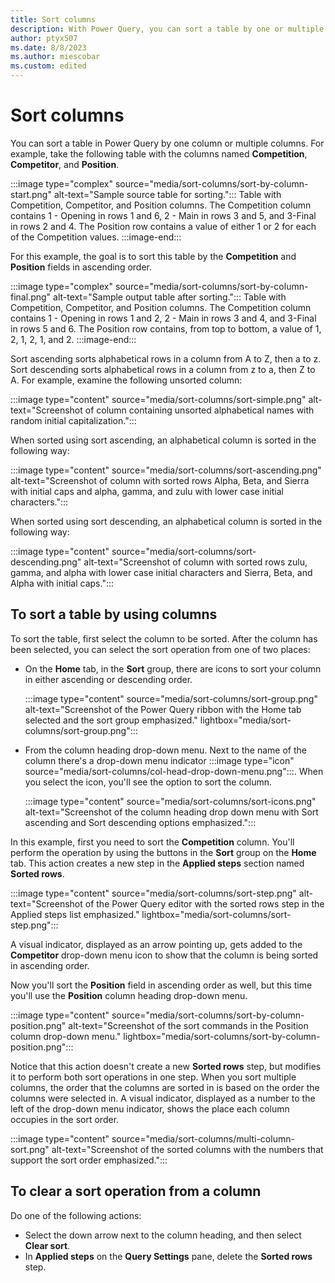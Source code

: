 ```yaml
---
title: Sort columns
description: With Power Query, you can sort a table by one or multiple columns in the order of your choice. This article demonstrates how to sort columns in Power Query.
author: ptyx507
ms.date: 8/8/2023
ms.author: miescobar
ms.custom: edited
---
```


# Sort columns

You can sort a table in Power Query by one column or multiple columns. For example, take the following table with the columns named **Competition**, **Competitor**, and **Position**.

:::image type="complex" source="media/sort-columns/sort-by-column-start.png" alt-text="Sample source table for sorting.":::
   Table with Competition, Competitor, and Position columns. The Competition column contains 1 - Opening in rows 1 and 6, 2 - Main in rows 3 and 5, and 3-Final in rows 2 and 4. The Position row contains a value of either 1 or 2 for each of the Competition values.
:::image-end:::

For this example, the goal is to sort this table by the **Competition** and **Position** fields in ascending order.

:::image type="complex" source="media/sort-columns/sort-by-column-final.png" alt-text="Sample output table after sorting.":::
   Table with Competition, Competitor, and Position columns. The Competition column contains 1 - Opening in rows 1 and 2, 2 - Main in rows 3 and 4, and 3-Final in rows 5 and 6. The Position row contains, from top to bottom, a value of 1, 2, 1, 2, 1, and 2.
:::image-end:::

Sort ascending sorts alphabetical rows in a column from A to Z, then a to z. Sort descending sorts alphabetical rows in a column from z to a, then Z to A. For example, examine the following unsorted column:

:::image type="content" source="media/sort-columns/sort-simple.png" alt-text="Screenshot of column containing unsorted alphabetical names with random initial capitalization.":::

When sorted using sort ascending, an alphabetical column is sorted in the following way:

:::image type="content" source="media/sort-columns/sort-ascending.png" alt-text="Screenshot of column with sorted rows Alpha, Beta, and Sierra with initial caps and alpha, gamma, and zulu with lower case initial characters.":::

When sorted using sort descending, an alphabetical column is sorted in the following way:

:::image type="content" source="media/sort-columns/sort-descending.png" alt-text="Screenshot of column with sorted rows zulu, gamma, and alpha with lower case initial characters and Sierra, Beta, and Alpha with initial caps.":::

## To sort a table by using columns

To sort the table, first select the column to be sorted. After the column has been selected, you can select the sort operation from one of two places:

- On the **Home** tab, in the **Sort** group, there are icons to sort your column in either ascending or descending order.

  :::image type="content" source="media/sort-columns/sort-group.png" alt-text="Screenshot of the Power Query ribbon with the Home tab selected and the sort group emphasized." lightbox="media/sort-columns/sort-group.png":::

- From the column heading drop-down menu. Next to the name of the column there's a drop-down menu indicator :::image type="icon" source="media/sort-columns/col-head-drop-down-menu.png":::. When you select the icon, you'll see the option to sort the column.

  :::image type="content" source="media/sort-columns/sort-icons.png" alt-text="Screenshot of the column heading drop down menu with Sort ascending and Sort descending options emphasized.":::

In this example, first you need to sort the **Competition** column. You'll perform the operation by using the buttons in the **Sort** group on the **Home** tab. This action creates a new step in the **Applied steps** section named **Sorted rows**.

:::image type="content" source="media/sort-columns/sort-step.png" alt-text="Screenshot of the Power Query editor with the sorted rows step in the Applied steps list emphasized." lightbox="media/sort-columns/sort-step.png":::

A visual indicator, displayed as an arrow pointing up, gets added to the **Competitor** drop-down menu icon to show that the column is being sorted in ascending order.

Now you'll sort the **Position** field in ascending order as well, but this time you'll use the **Position** column heading drop-down menu.

:::image type="content" source="media/sort-columns/sort-by-column-position.png" alt-text="Screenshot of the sort commands in the Position column drop-down menu." lightbox="media/sort-columns/sort-by-column-position.png":::

Notice that this action doesn't create a new **Sorted rows** step, but modifies it to perform both sort operations in one step. When you sort multiple columns, the order that the columns are sorted in is based on the order the columns were selected in. A visual indicator, displayed as a number to the left of the drop-down menu indicator, shows the place each column occupies in the sort order.

:::image type="content" source="media/sort-columns/multi-column-sort.png" alt-text="Screenshot of the sorted columns with the numbers that support the sort order emphasized.":::

## To clear a sort operation from a column

Do one of the following actions:

- Select the down arrow next to the column heading, and then select **Clear sort**.
- In **Applied steps** on the **Query Settings** pane, delete the **Sorted rows** step.
